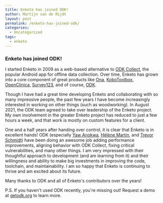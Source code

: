 ```yaml
---
title: Enketo has joined ODK!
author: Martijn van de Rijdt
layout: post
permalink: /enketo-has-joined-odk/
categories:
  - Uncategorized
tags:
  - enketo
---
```


### Enketo has joined ODK!

I started Enketo in 2009 as a web-based alternative to [ODK Collect](https://docs.getodk.org/collect-intro), the popular Android app for offline data collection. Over time, Enketo has grown into a core component of great products like [Ona](https://ona.io), [KoboToolbox](https://ona.io), [OpenClinica](https://openclinica.com), [Survey123](https://survey123.arcgis.com), and of course, [ODK](https://getodk.org).

Though I have had a great time developing Enketo and collaborating with so many impressive people, the past few years I have become increasingly interested in working on other things (such as woodworking). In August 2021, the ODK team agreed to take over leadership of the Enketo project. My own involvement in the greater Enketo project has reduced to just a few hours a week, and that work is mostly on custom features for a client.

One and a half years after handing over control, it is clear that Enketo is in excellent hands! ODK (especially [Yaw Anokwa](https://www.linkedin.com/in/yanokwa), [Hélène Martin](https://forum.getodk.org/u/ln/summary), and [Trevor Schmidt](https://github.com/eyelidlessness)) have been doing an awesome job adding performance improvements, aligning behavior with ODK Collect, fixing critical vulnerabilities, and many other things. I am very impressed with their thoughtful approach to development (and am learning from it) and their willingness and ability to make big investments in improving the code, toolchain, and maintainability. I am so happy that Enketo is continuing to thrive and am excited about its future.

Many thanks to ODK and all of Enketo's contributors over the years!

P.S. If you haven't used ODK recently, you're missing out! Request a demo at [getodk.org](https://getodk.org) to learn more.